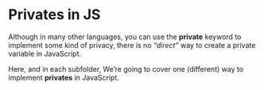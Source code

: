 # Privates in JS

Although in many other languages, you can use the **private** keyword to implement some kind of privacy, there is no _“direct”_ way to create a private variable in JavaScript.

Here, and in each subfolder, We’re going to cover one (different) way to implement **privates** in JavaScript.
